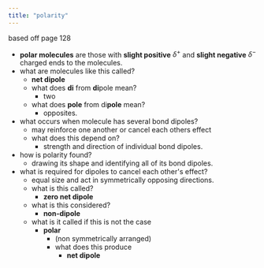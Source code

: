 ```yaml
---
title: "polarity"
---
```


based off page 128

- **polar molecules** are those with **slight positive** $\delta^+$ and **slight negative** $\delta^-$ charged ends to the molecules.
- what are molecules like this called?
  - **net dipole**
  - what does **di** from **di**pole mean?
    - two
  - what does **pole** from di**pole** mean?
    - opposites.
- what occurs when molecule has several bond dipoles?
  - may reinforce one another or cancel each others effect
  - what does this depend on?
    - strength and direction of individual bond dipoles.
- how is polarity found?
  - drawing its shape and identifying all of its bond dipoles.
- what is required for dipoles to cancel each other's effect?
  - equal size and act in symmetrically opposing directions.
  - what is this called?
    - **zero net dipole**
  - what is this considered?
    - **non-dipole**
  - what is it called if this is not the case
    - **polar**
      - (non symmetrically arranged)
      - what does this produce
        - **net dipole**
